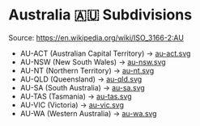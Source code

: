 # Australia 🇦🇺 Subdivisions

Source: https://en.wikipedia.org/wiki/ISO_3166-2:AU

* AU-ACT (Australian Capital Territory) -> [au-act.svg](https://github.com/amckenna41/iso3166-flag-icons/blob/main/iso3166-2-icons/AU/au-act.svg)
* AU-NSW (New South Wales) -> [au-nsw.svg](https://github.com/amckenna41/iso3166-flag-icons/blob/main/iso3166-2-icons/AU/au-nsw.svg)
* AU-NT (Northern Territory) -> [au-nt.svg](https://github.com/amckenna41/iso3166-flag-icons/blob/main/iso3166-2-icons/AU/au-nt.svg)
* AU-QLD (Queensland) -> [au-qld.svg](https://github.com/amckenna41/iso3166-flag-icons/blob/main/iso3166-2-icons/AU/au-qld.svg)
* AU-SA (South Australia) -> [au-sa.svg](https://github.com/amckenna41/iso3166-flag-icons/blob/main/iso3166-2-icons/AU/au-sa.svg)
* AU-TAS (Tasmania) -> [au-tas.svg](https://github.com/amckenna41/iso3166-flag-icons/blob/main/iso3166-2-icons/AU/au-tas.svg)
* AU-VIC (Victoria) -> [au-vic.svg](https://github.com/amckenna41/iso3166-flag-icons/blob/main/iso3166-2-icons/AU/au-vic.svg)
* AU-WA (Western Australia) -> [au-wa.svg](https://github.com/amckenna41/iso3166-flag-icons/blob/main/iso3166-2-icons/AU/au-wa.svg)
